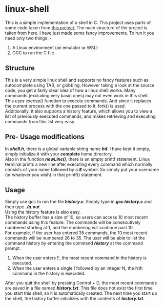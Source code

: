 # linux-shell

This is a simple implementation of a shell in C. This project uses parts of some code taken from [this project.](https://github.com/brenns10/lsh) The main structure of the project is taken from here. I have just made some fancy improvements. To run it you need only two things :-
1. A Linux environment (an emulator or WSL)
2. GCC to run the C file.

## Structure 

This is a very simple linux shell and supports no fancy features such as autocomplete using TAB, or globbing. However taking a look at the source code, you get a fairly clear idea of how a linux shell works. Many commands (excluding very basic ones) may not even work in this shell.  
This uses execvp() function to execute commands. And since it replaces the current process with the one passed to it, fork() is used.  
Additionally, it also supports a history feature, which allows you to view a list of previously executed commands; and makes retrieving and executing commands from this list very easy. 

## Pre- Usage modifications

In ***shell.h***, there is a global variable string name ***hd***. I have kept it empty, simply initialize it with your **complete** home directory.  
Also in the function ***newLine()***, there is an empty printf statement. Linux terminal prints a new line after executing every command which normally consists of your name followed by a ***$*** symbol. So simply put your username (or whatever you wish) in that printf() statement.


## Usage

Simply use gcc to run the file ***history.c***. Simply type in ***gcc history.c*** and then type ***./a.out***.  
Using the history feature is also easy.  
The history buffer has a size of 10, so users can access 10 most recent commands using this feature. The commands will be consecutively numbered starting at 1, and the numbering will continue past 10.  
For example, if the user has entered 35 commands, the 10 most recent commands will be numbered 26 to 35. The user will be able to list the command history by entering the command ***history*** at the command prompt.  
1. When the user enters !!, the most recent command in the history is executed.
2. When the user enters a single ! followed by an integer N, the Nth command in the history is executed.  
  
After you quit the shell by pressing Control + D, the most recent commands are saved in a file named ***history.txt***. This file does not exist the first time you start this shell, so it is automatically created. The next time you start up the shell, the history buffer initializes with the contents of ***history.txt***.


